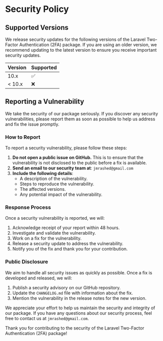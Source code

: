 # Security Policy

## Supported Versions

We release security updates for the following versions of the Laravel Two-Factor Authentication (2FA) package. If you are using an older version, we recommend updating to the latest version to ensure you receive important security updates.

| Version | Supported          |
| ------- | ------------------ |
| 10.x    | :white_check_mark: |
| < 10.x  | :x:                |

## Reporting a Vulnerability

We take the security of our package seriously. If you discover any security vulnerabilities, please report them as soon as possible to help us address and fix the issue promptly.

### How to Report

To report a security vulnerability, please follow these steps:

1. **Do not open a public issue on GitHub.** This is to ensure that the vulnerability is not disclosed to the public before a fix is available.
2. **Send an email to our security team at**: `jmrashed@gmail.com`
3. **Include the following details**:
   - A description of the vulnerability.
   - Steps to reproduce the vulnerability.
   - The affected versions.
   - Any potential impact of the vulnerability.

### Response Process

Once a security vulnerability is reported, we will:

1. Acknowledge receipt of your report within 48 hours.
2. Investigate and validate the vulnerability.
3. Work on a fix for the vulnerability.
4. Release a security update to address the vulnerability.
5. Notify you of the fix and thank you for your contribution.

### Public Disclosure

We aim to handle all security issues as quickly as possible. Once a fix is developed and released, we will:

1. Publish a security advisory on our GitHub repository.
2. Update the `CHANGELOG.md` file with information about the fix.
3. Mention the vulnerability in the release notes for the new version.

We appreciate your effort to help us maintain the security and integrity of our package. If you have any questions about our security process, feel free to contact us at `jmrashed@gmail.com`.

Thank you for contributing to the security of the Laravel Two-Factor Authentication (2FA) package!
